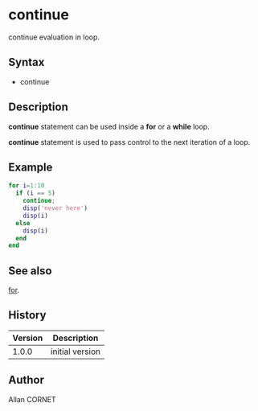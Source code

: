 # continue

continue evaluation in loop.

## Syntax

- continue

## Description

  <p><b>continue</b> statement can be used inside a <b>for</b> or a <b>while</b> loop.</p>
  <p><b>continue</b> statement is used to pass control to the next iteration of a loop.</p>

## Example

```matlab
for i=1:10
  if (i == 5)
    continue;
    disp('never here')
    disp(i)
  else
    disp(i)
  end
end
```

## See also

[for](for.md).

## History

| Version | Description     |
| ------- | --------------- |
| 1.0.0   | initial version |

## Author

Allan CORNET
